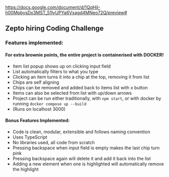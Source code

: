 https://docs.google.com/document/d/1QqHiI-h00MpbysDx3MST_51lyUPYa6Vxagd4MNeo72Q/preview#

## Zepto hiring Coding Challenge

### Features implemented:

#### For extra brownie points, the entire project is containerised with DOCKER!

- Item list popup shows up on clicking input field
- List automatically filters to what you type
- Clicking an item turns it into a chip at the top, removing it from list
- Chips are self aligning
- Chips can be removed and added back to items list with x button
- Items can also be selected from list with up/down arrows
- Project can be run either traditionally, with `npm start`, or with docker by running `docker compose up --build`
- (Runs on localhost 3000)

#### Bonus Features Implemented:

- Code is clean, modular, extensible and follows naming convention
- Uses TypeScript
- No libraries used, all code from scratch
- Pressing backspace when input field is empty makes the last chip turn pink
- Pressing backspace again will delete it and add it back into the list
- Adding a new element when one is highlighted will automatically remove the highlight
 

